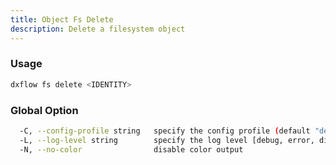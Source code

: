 ```yaml
---
title: Object Fs Delete 
description: Delete a filesystem object
---
```


### Usage

```bash
dxflow fs delete <IDENTITY>
```

### Global Option

```bash
  -C, --config-profile string   specify the config profile (default "default")
  -L, --log-level string        specify the log level [debug, error, disabled] (default "disabled")
  -N, --no-color                disable color output
```

